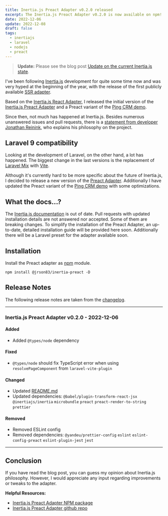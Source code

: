 ```yaml
---
title: Inertia.js Preact Adapter v0.2.0 released
excerpt: The Inertia.js Preact Adapter v0.2.0 is now available on npm!
date: 2022-12-06
update: 2022-12-08
draft: false
tags:
  - inertiajs
  - laravel
  - nodejs
  - preact
---
```


> **Update:** Please see the blog post
> [Update on the current Inertia.js state](/blog/update-on-the-current-inertia.js-state/).

I've been following [Inertia.js](https://inertiajs.com/) development for quite
some time now and was very hyped at the beginning of the year, with the release
of the first publicly available
[SSR adapter](https://inertiajs.com/server-side-rendering).

Based on the
[Inertia.js React Adapter](https://github.com/inertiajs/inertia/tree/master/packages/react),
I released the initial version of the
[Inertia.js Preact Adapter](https://github.com/jrson83/inertia-preact) and a
Preact variant of the
[Ping CRM demo](https://github.com/jrson83/pingcrm-preact).

Since then, not much has happened at Inertia.js. Besides numerous unanswered
issues and pull requests, there is a
[statement from developer Jonathan Reinink](https://github.com/inertiajs/inertia/issues/1240),
who explains his philosophy on the project.

## Laravel 9 compatibility

Looking at the development of Laravel, on the other hand, a lot has happened.
The biggest change in the last versions is the replacement of
[Laravel Mix](https://laravel-mix.com/) with [Vite](https://vitejs.dev/).

Although it's currently hard to be more specific about the future of Inertia.js,
I decided to release a new version of the
[Preact Adapter](https://github.com/jrson83/inertia-preact). Additionally I have
updated the Preact variant of the
[Ping CRM demo](https://github.com/jrson83/pingcrm-preact) with some
optimizations.

## What the docs...?

The [Inertia.js documentation](https://inertiajs.com/) is out of date. Pull
requests with updated installation details are not answered nor accepted. Some
of them are breaking changes. To simplify the installation of the Preact
Adapter, an up-to-date, detailed installation guide will be provided here soon.
Additionally there will be a Laravel preset for the adapter available soon.

## Installation

Install the Preact adapter as [npm](https://www.npmjs.com/) module.

```bash:bash
npm install @jrson83/inertia-preact -D
```

## Release Notes

The following release notes are taken from the
[changelog](https://github.com/jrson83/inertia-preact/blob/main/CHANGELOG.md).

<hr />

### Inertia.js Preact Adapter v0.2.0 - 2022-12-06

#### Added

- Added `@types/node` dependency

#### Fixed

- `@types/node` should fix TypeScript error when using `resolvePageComponent`
  from `laravel-vite-plugin`

#### Changed

- Updated [README.md](README.md)
- Updated dependencies: `@babel/plugin-transform-react-jsx` `@inertiajs/inertia`
  `microbundle` `preact` `preact-render-to-string` `prettier`

#### Removed

- Removed ESLint config
- Removed dependencies: `@yandeu/prettier-config` `eslint`
  `eslint-config-preact` `eslint-plugin-jest` `jest`

<hr />

## Conclusion

If you have read the blog post, you can guess my opinion about Inertia.js
philosophy. However, I would appreciate any input regarding improvements or
tweaks to the adapter.

**Helpful Resources:**

- [Inertia.js Preact Adapter NPM package](https://www.npmjs.com/package/@jrson83/inertia-preact)
- [Inertia.js Preact Adapter github repo](https://github.com/jrson83/inertia-preact)
